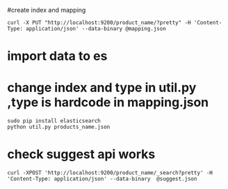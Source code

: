 #create index and mapping

	curl -X PUT "http://localhost:9200/product_name/?pretty" -H 'Content-Type: application/json' --data-binary @mapping.json

# import data to es
# change index and type in util.py ,type is hardcode in mapping.json

	sudo pip install elasticsearch
	python util.py products_name.json

# check suggest api works

	curl -XPOST 'http://localhost:9200/product_name/_search?pretty' -H 'Content-Type: application/json' --data-binary  @suggest.json






